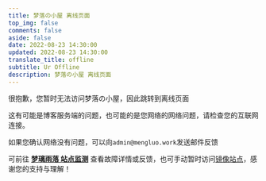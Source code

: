 ```yaml
---
title: 梦落の小屋 离线页面
top_img: false
comments: false
aside: false
date: 2022-08-23 14:30:00
updated: 2022-08-23 14:30:00
translate_title: offline
subtitle: Ur Offline
description: 梦落の小屋 离线页面
---
```


很抱歉，您暂时无法访问梦落の小屋，因此跳转到离线页面

这有可能是博客服务端的问题，也可能的是您网络的网络问题，请检查您的互联网连接。

如果您确认网络没有问题，可以向`admin@mengluo.work`发送邮件反馈

可前往 [**梦璃雨落 站点监测**](https://status.mengluo.work/) 查看故障详情或反馈，也可手动暂时访问[镜像站点](https://mengluo.vercel.app/)，感谢您的支持与理解！